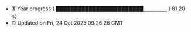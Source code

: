 - ⏳ Year progress { ████████████████████████▁▁▁▁▁▁ } 81.20 %
- ⏰ Updated on Fri, 24 Oct 2025 09:26:26 GMT

